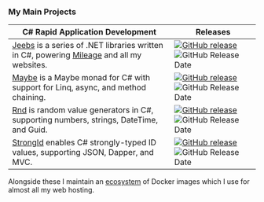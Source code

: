 ### My Main Projects

| C# Rapid Application Development | Releases |
|-|-|
| [Jeebs](https://github.com/bfren/jeebs) is a series of .NET libraries written in C#, powering [Mileage](https://github.com/bfren/mileage) and all my websites. | [![GitHub release](https://img.shields.io/github/v/release/bfren/jeebs?include_prereleases&label=latest)](https://www.nuget.org/packages/jeebs/) ![GitHub Release Date](https://img.shields.io/github/release-date-pre/bfren/jeebs?label=date) |
| [Maybe](https://github.com/bfren/maybe) is a Maybe monad for C# with support for Linq, async, and method chaining. | [![GitHub release](https://img.shields.io/github/v/release/bfren/maybe?include_prereleases&label=latest)](https://www.nuget.org/packages/maybef/) ![GitHub Release Date](https://img.shields.io/github/release-date/bfren/maybe?label=date) |
| [Rnd](https://github.com/bfren/rnd) is random value generators in C#, supporting numbers, strings, DateTime, and Guid. | [![GitHub release](https://img.shields.io/github/v/release/bfren/rnd?include_prereleases&label=latest)](https://www.nuget.org/packages/rnd/) ![GitHub Release Date](https://img.shields.io/github/release-date/bfren/rnd?label=date) |
| [StrongId](https://github.com/bfren/strongid) enables C# strongly-typed ID values, supporting JSON, Dapper, and MVC. | [![GitHub release](https://img.shields.io/github/v/release/bfren/strongid?include_prereleases&label=latest)](https://www.nuget.org/packages/strongid/) ![GitHub Release Date](https://img.shields.io/github/release-date/bfren/strongid?label=date) |

Alongside these I maintain an [ecosystem](https://github.com/bfren/docker) of Docker images which I use for almost all my web hosting.
